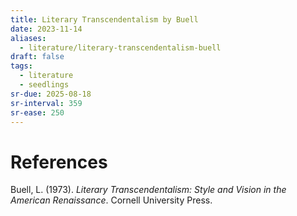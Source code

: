 ```yaml
---
title: Literary Transcendentalism by Buell
date: 2023-11-14
aliases:
  - literature/literary-transcendentalism-buell
draft: false
tags:
  - literature
  - seedlings
sr-due: 2025-08-18
sr-interval: 359
sr-ease: 250
---
```


# References

Buell, L. (1973). _Literary Transcendentalism: Style and Vision in the American Renaissance_. Cornell University Press.